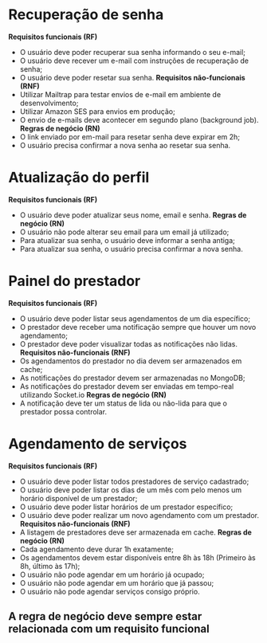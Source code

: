 # Recuperação de senha
**Requisitos funcionais (RF)**
- O usuário deve poder recuperar sua senha informando o seu e-mail;
- O usuário deve recever um e-mail com instruções de recuperação de senha;
- O usuário deve poder resetar sua senha.
**Requisitos não-funcionais (RNF)**
- Utilizar Mailtrap para testar envios de e-mail em ambiente de desenvolvimento;
- Utilizar Amazon SES para envios em produção;
- O envio de e-mails deve acontecer em segundo plano (background job).
**Regras de negócio (RN)**
- O link enviado por em-mail para resetar senha deve expirar em 2h;
- O usuário precisa confirmar a nova senha ao resetar sua senha.
# Atualização do perfil
**Requisitos funcionais (RF)**
- O usuário deve poder atualizar seus nome, email e senha.
**Regras de negócio (RN)**
- O usuário não pode alterar seu email para um email já utilizado;
- Para atualizar sua senha, o usuário deve informar a senha antiga;
- Para atualizar sua senha, o usuário precisa confirmar a nova senha.
# Painel do prestador
**Requisitos funcionais (RF)**
- O usuário deve poder listar seus agendamentos de um dia específico;
- O prestador deve receber uma notificação sempre que houver um novo agendamento;
- O prestador deve poder visualizar todas as notificações não lidas.
**Requisitos não-funcionais (RNF)**
- Os agendamentos do prestador no dia devem ser armazenados em cache;
- As notificações do prestador devem ser armazenadas no MongoDB;
- As notificações do prestador devem ser enviadas em tempo-real utilizando Socket.io
**Regras de negócio (RN)**
- A notificação deve ter um status de lida ou não-lida para que o prestador possa controlar.
# Agendamento de serviços
**Requisitos funcionais (RF)**
- O usuário deve poder listar todos prestadores de serviço cadastrado;
- O usuário deve poder listar os dias de um mês com pelo menos um horário disponível de um prestador;
- O usuário deve poder listar horários de um prestador específico;
- O usuário deve poder realizar um novo agendamento com um prestador.
**Requisitos não-funcionais (RNF)**
- A listagem de prestadores deve ser armazenada em cache.
**Regras de negócio (RN)**
- Cada agendamento deve durar 1h exatamente;
- Os agendamentos devem estar disponíveis entre 8h às 18h (Primeiro às 8h, último às 17h);
- O usuário não pode agendar em um horário já ocupado;
- O usuário não pode agendar em um horário que já passou;
- O usuário não pode agendar serviços consigo próprio.

## A regra de negócio deve sempre estar relacionada com um requisito funcional
